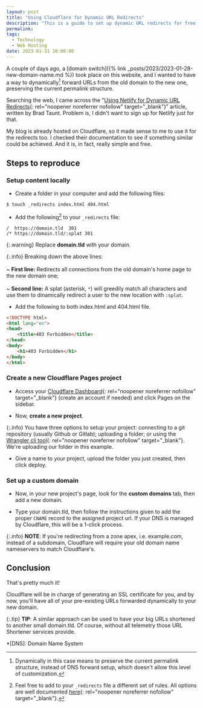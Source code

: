 ```yaml
---
layout: post
title: "Using Cloudflare for Dynamic URL Redirects"
description: "This is a guide to set up dynamic URL redirects for free using Cloudflare Pages"
permalink: 
tags:
  - Technology
  - Web Hosting
date: 2023-01-31 10:00:00
---
```


A couple of days ago, a [domain switch]({% link _posts/2023/2023-01-28-new-domain-name.md %}) took place on this website, and I wanted to have a way to dynamically[^1] forward URLs from the old domain to the new one, preserving the current permalink structure.

Searching the web, I came across the "[Using Netlify for Dynamic URL Redirects](https://bt.ht/netlify-urls/){: rel="noopener noreferrer nofollow" target="_blank"}" article, written by Brad Taunt. Problem is, I didn't want to sign up for Netlify just for that.

My blog is already hosted on Cloudflare, so it made sense to me to use it for the redirects too. I checked their documentation to see if something similar could be achieved. And it is, in fact, really simple and free. 

## Steps to reproduce

### Setup content locally

* Create a folder in your computer and add the following files:

```zsh
$ touch _redirects index.html 404.html
```

* Add the following[^2] to your `_redirects` file:

```
/  https://domain.tld  301
/* https://domain.tld/:splat 301
```

{:.warning}
Replace **domain.tld** with your domain.

{:.info}
Breaking down the above lines:<br><br>~ **First line:** Redirects all connections from the old domain's home page to the new domain one;<br><br>~ **Second line:** A splat (asterisk, `*`) will greedily match all characters and use them to dinamically redirect a user to the new location with `:splat`.

* Add the following to both index.html and 404.html file.

```html
<!DOCTYPE html>
<html lang="en">
<head>
    <title>403 Forbidden</title>
</head>
<body>
    <h1>403 Forbidden</h1>
</body>
</html>
```

### Create a new Cloudflare Pages project

* Access your [Cloudflare Dashboard](https://dash.cloudflare.com){: rel="noopener noreferrer nofollow" target="_blank"} (create an account if needed) and click Pages on the sidebar.

* Now, **create a new project**.

{:.info}
You have three options to setup your project: connecting to a git repository (usually Github or Gitlab); uploading a folder; or using the [Wrangler cli tool](https://dash.cloudflare.com/afaafa5215f29a15b679eae28063a0a5/pages/new/wrangler-guide){: rel="noopener noreferrer nofollow" target="_blank"}. We're uploading our folder in this example.

* Give a name to your project, upload the folder you just created, then click deploy.

### Set up a custom domain

* Now, in your new project's page, look for the **custom domains** tab, then add a new domain.

* Type your domain.tld, then follow the instructions given to add the proper `CNAME` record to the assigned project url. If your DNS is managed by Cloudflare, this will be a 1-click process.

{:.info}
**NOTE**: If you're redirecting from a zone apex, i.e. example.com, instead of a subdomain, Cloudflare will require your old domain name nameservers to match Cloudflare's.

## Conclusion

That's pretty much it!

Cloudflare will be in charge of generating an SSL certificate for you, and by now, you'll have all of your pre-existing URLs forwarded dynamically to your new domain.

{:.tip}
**TIP**: A similar approach can be used to have your big URLs shortened to another small domain.tld. Of course, without all telemetry those URL Shortener services provide.

[^1]: Dynamically in this case means to preserve the current permalink structure, instead of DNS forward setup, which doesn't allow this level of customization.

[^2]: Feel free to add to your `_redirects` file a different set of rules. All options are well documented [here](https://developers.cloudflare.com/pages/platform/redirects){: rel="noopener noreferrer nofollow" target="_blank"}.

*[DNS]: Domain Name System